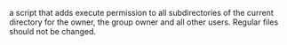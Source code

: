 a script that adds execute permission to all subdirectories of the current directory for the owner, the group owner and all other users. Regular files should not be changed.
